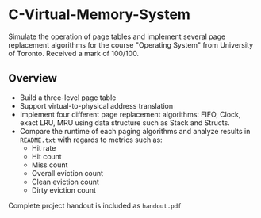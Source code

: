 # C-Virtual-Memory-System
Simulate the operation of page tables and implement several page replacement algorithms for the course "Operating System" from University of Toronto. Received a mark of 100/100.

## Overview
- Build a three-level page table
- Support virtual-to-physical address translation
- Implement four different page replacement algorithms: FIFO, Clock, exact LRU, MRU using data structure such as Stack and Structs.
- Compare the runtime of each paging algorithms and analyze results in `README.txt` with regards to metrics such as:
   * Hit rate
   * Hit count
   * Miss count
   * Overall eviction count
   * Clean eviction count
   * Dirty eviction count
   
 Complete project handout is included as `handout.pdf`

